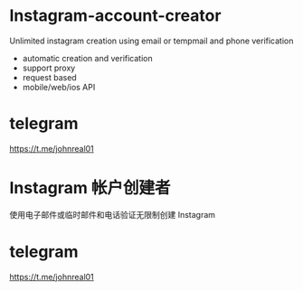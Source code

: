 # Instagram-account-creator
Unlimited instagram creation using email or tempmail and phone verification

- automatic creation and verification
- support proxy
- request based
- mobile/web/ios API

# telegram
https://t.me/johnreal01



# Instagram 帐户创建者

使用电子邮件或临时邮件和电话验证无限制创建 Instagram

# telegram
https://t.me/johnreal01
